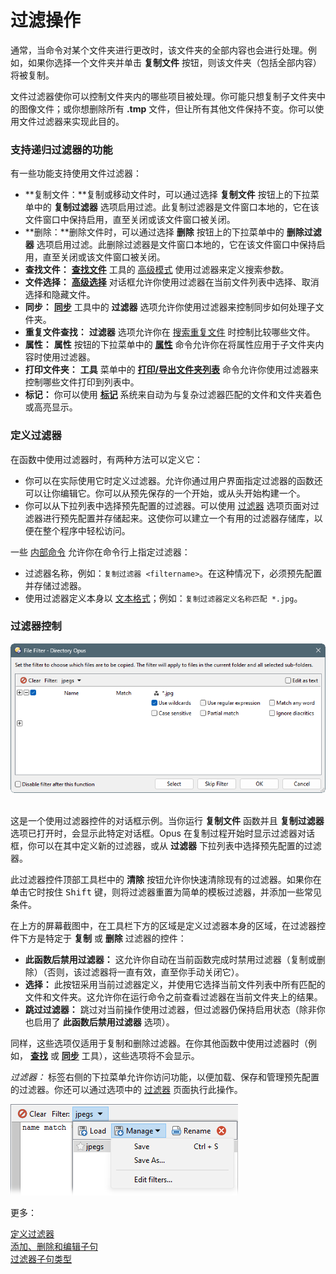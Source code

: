 # 过滤操作

通常，当命令对某个文件夹进行更改时，该文件夹的全部内容也会进行处理。例如，如果你选择一个文件夹并单击 **复制文件** 按钮，则该文件夹（包括全部内容）将被复制。

文件过滤器使你可以控制文件夹内的哪些项目被处理。你可能只想复制子文件夹中的图像文件；或你想删除所有 **.tmp** 文件，但让所有其他文件保持不变。你可以使用文件过滤器来实现此目的。

### 支持递归过滤器的功能

有一些功能支持使用文件过滤器：

- **复制文件：**复制或移动文件时，可以通过选择 **复制文件** 按钮上的下拉菜单中的 **复制过滤器** 选项启用过滤。此复制过滤器是文件窗口本地的，它在该文件窗口中保持启用，直至关闭或该文件窗口被关闭。
- **删除：**删除文件时，可以通过选择 **删除** 按钮上的下拉菜单中的 **删除过滤器** 选项启用过滤。此删除过滤器是文件窗口本地的，它在该文件窗口中保持启用，直至关闭或该文件窗口被关闭。
- **查找文件：** **[查找文件](/manual/basic_concepts/searching_and_filtering/find_files/README.zh.md)** 工具的 [高级模式](/manual/basic_concepts/searching_and_filtering/find_files/advanced_find/README.zh.md) 使用过滤器来定义搜索参数。
- **文件选择：** **[高级选择](/manual/basic_concepts/selecting_files/advanced_selection.zh.md)** 对话框允许你使用过滤器在当前文件列表中选择、取消选择和隐藏文件。
- **同步：** **[同步](copying_moving_and_deleting_files/copying_updated_files/synchronize.zh.md)** 工具中的 **过滤器** 选项允许你使用过滤器来控制同步如何处理子文件夹。
- **重复文件查找：** **过滤器** 选项允许你在 [搜索重复文件](/manual/additional_functionality/duplicate_file_finder.zh.md) 时控制比较哪些文件。
- **属性：** **属性** 按钮的下拉菜单中的 **[属性](changing_attributes.zh.md)** 命令允许你在将属性应用于子文件夹内容时使用过滤器。
- **打印文件夹：** **工具** 菜单中的 **[打印/导出文件夹列表](/manual/additional_functionality/print_folder.zh.md)** 命令允许你使用过滤器来控制哪些文件打印到列表中。
- **标记：** 你可以使用 **[标记](labels.zh.md)** 系统来自动为与复杂过滤器匹配的文件和文件夹着色或高亮显示。

### 定义过滤器

在函数中使用过滤器时，有两种方法可以定义它：

- 你可以在实际使用它时定义过滤器。允许你通过用户界面指定过滤器的函数还可以让你编辑它。你可以从预先保存的一个开始，或从头开始构建一个。
- 你可以从下拉列表中选择预先配置的过滤器。可以使用 [过滤器](/manual/preferences/preferences_categories/filtering_and_sorting/filters.zh.md) 选项页面对过滤器进行预先配置并存储起来。这使你可以建立一个有用的过滤器存储库，以便在整个程序中轻松访问。

一些 [内部命令](/manual/reference/command_reference/internal_commands/README.zh.md) 允许你在命令行上指定过滤器：

- 过滤器名称，例如：`复制过滤器 <filtername>`。在这种情况下，必须预先配置并存储过滤器。
- 使用过滤器定义本身以 [文本格式](/manual/file_operations/filtered_operations/textual_filters.zh.md)；例如：`复制过滤器定义名称匹配 *.jpg`。

### 过滤器控制

![](/Manual/images/media/13/file_filter.png) 

这是一个使用过滤器控件的对话框示例。当你运行 **复制文件** 函数并且 **复制过滤器** 选项已打开时，会显示此特定对话框。Opus 在复制过程开始时显示过滤器对话框，你可以在其中定义新的过滤器，或从 **过滤器** 下拉列表中选择预先配置的过滤器。

此过滤器控件顶部工具栏中的 **清除** 按钮允许你快速清除现有的过滤器。如果你在单击它时按住 <kbd>Shift</kbd> 键，则将过滤器重置为简单的模板过滤器，并添加一些常见条件。

在上方的屏幕截图中，在工具栏下方的区域是定义过滤器本身的区域，在过滤器控件下方是特定于 **复制** 或 **删除** 过滤器的控件：

- **此函数后禁用过滤器：** 这允许你自动在当前函数完成时禁用过滤器（复制或删除）（否则，该过滤器将一直有效，直至你手动关闭它）。
- **选择：** 此按钮采用当前过滤器定义，并使用它选择当前文件列表中所有匹配的文件和文件夹。这允许你在运行命令之前查看过滤器在当前文件夹上的结果。
- **跳过过滤器：** 跳过对当前操作使用过滤器，但过滤器仍保持启用状态（除非你也启用了 **此函数后禁用过滤器** 选项）。

同样，这些选项仅适用于复制和删除过滤器。在你其他函数中使用过滤器时（例如， **[查找](/manual/basic_concepts/searching_and_filtering/find_files/README.zh.md)** 或 **[同步](copying_moving_and_deleting_files/copying_updated_files/synchronize.zh.md)** 工具），这些选项将不会显示。

*过滤器：* 标签右侧的下拉菜单允许你访问功能，以便加载、保存和管理预先配置的过滤器。你还可以通过选项中的 [过滤器](/manual/preferences/preferences_categories/filtering_and_sorting/filters.zh.md) 页面执行此操作。

![](/Manual/images/media/13/filter_drop-down.png)

更多：

[定义过滤器](/manual/file_operations/filtered_operations/defining_a_filter.zh.md)  
[添加、删除和编辑子句](/manual/file_operations/filtered_operations/adding_removing_and_editing_clauses.zh.md)  
[过滤器子句类型](/manual/file_operations/filtered_operations/filter_clause_types.zh.md)